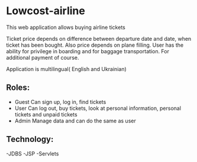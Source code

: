 # Lowcost-airline
This web application allows buying airline tickets

Ticket price depends on difference between departure date and date, when ticket has been bought.
Also price depends on plane filling. 
User has the ability for privilege in boarding and for baggage transportation. For additional payment of course.

Application is multilingual( English and Ukrainian)

## Roles:
- Guest
    Can sign up, log in, find tickets
- User 
    Can log out, buy tickets, look at personal information, personal tickets and unpaid tickets
- Admin 
    Manage data and can do the same as user

## Technology:
-JDBS
-JSP
-Servlets
